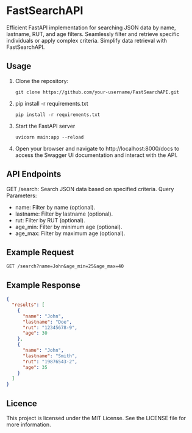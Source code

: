 # FastSearchAPI

Efficient FastAPI implementation for searching JSON data by name, lastname, RUT, and age filters. Seamlessly filter and retrieve specific individuals or apply complex criteria. Simplify data retrieval with FastSearchAPI.

## Usage

1. Clone the repository:
   ```shell
   git clone https://github.com/your-username/FastSearchAPI.git

2. pip install -r requirements.txt
   ```shell
   pip install -r requirements.txt

3. Start the FastAPI server
   ```shell
   uvicorn main:app --reload

4. Open your browser and navigate to http://localhost:8000/docs to access the Swagger UI documentation and interact with the API.



## API Endpoints
GET /search: Search JSON data based on specified criteria.
Query Parameters:
  - name: Filter by name (optional).
  - lastname: Filter by lastname (optional).
  - rut: Filter by RUT (optional).
  - age_min: Filter by minimum age (optional).
  - age_max: Filter by maximum age (optional).



## Example Request
```http
GET /search?name=John&age_min=25&age_max=40
```


## Example Response
```json
{
  "results": [
    {
      "name": "John",
      "lastname": "Doe",
      "rut": "12345678-9",
      "age": 30
    },
    {
      "name": "John",
      "lastname": "Smith",
      "rut": "19876543-2",
      "age": 35
    }
  ]
}
```


## Licence

This project is licensed under the MIT License. See the LICENSE file for more information.

